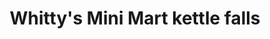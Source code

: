 ---
title: "Whitty's Mini Mart kettle falls"
url: /kettle-falls/whittys-mini-mart-kettle-falls/
shop: Lebensmittel
---